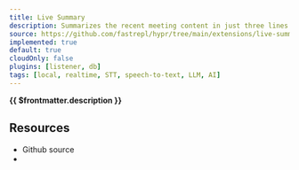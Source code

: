 ```yaml
---
title: Live Summary
description: Summarizes the recent meeting content in just three lines.
source: https://github.com/fastrepl/hypr/tree/main/extensions/live-summary
implemented: true
default: true
cloudOnly: false
plugins: [listener, db]
tags: [local, realtime, STT, speech-to-text, LLM, AI]
---
```

<TitleWithContributors :title="$frontmatter.title" />

**{{ $frontmatter.description }}**

<ExtensionTags :frontmatter="$frontmatter" />

## Resources

<ul>
  <li><a :href="$frontmatter.source">Github source</a></li>
  <li v-for="plugin in $frontmatter.plugins"><PluginLink :plugin /></li>
</ul>
